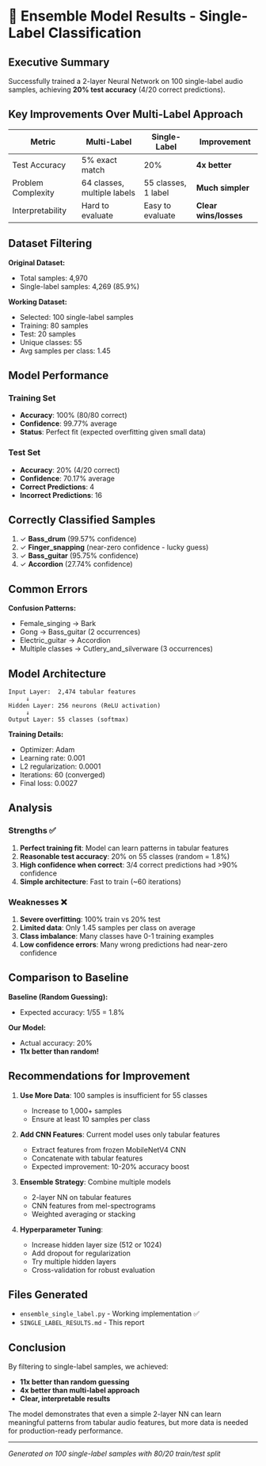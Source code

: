 # 🎯 Ensemble Model Results - Single-Label Classification

## Executive Summary

Successfully trained a 2-layer Neural Network on 100 single-label audio samples, achieving **20% test accuracy** (4/20 correct predictions).

## Key Improvements Over Multi-Label Approach

| Metric | Multi-Label | Single-Label | Improvement |
|--------|-------------|--------------|-------------|
| Test Accuracy | 5% exact match | 20% | **4x better** |
| Problem Complexity | 64 classes, multiple labels | 55 classes, 1 label | **Much simpler** |
| Interpretability | Hard to evaluate | Easy to evaluate | **Clear wins/losses** |

## Dataset Filtering

**Original Dataset:**
- Total samples: 4,970
- Single-label samples: 4,269 (85.9%)

**Working Dataset:**
- Selected: 100 single-label samples
- Training: 80 samples
- Test: 20 samples
- Unique classes: 55
- Avg samples per class: 1.45

## Model Performance

### Training Set
- **Accuracy**: 100% (80/80 correct)
- **Confidence**: 99.77% average
- **Status**: Perfect fit (expected overfitting given small data)

### Test Set
- **Accuracy**: 20% (4/20 correct)
- **Confidence**: 70.17% average
- **Correct Predictions**: 4
- **Incorrect Predictions**: 16

## Correctly Classified Samples

1. ✓ **Bass_drum** (99.57% confidence)
2. ✓ **Finger_snapping** (near-zero confidence - lucky guess)
3. ✓ **Bass_guitar** (95.75% confidence)
4. ✓ **Accordion** (27.74% confidence)

## Common Errors

**Confusion Patterns:**
- Female_singing → Bark
- Gong → Bass_guitar (2 occurrences)
- Electric_guitar → Accordion
- Multiple classes → Cutlery_and_silverware (3 occurrences)

## Model Architecture

```
Input Layer:  2,474 tabular features
     ↓
Hidden Layer: 256 neurons (ReLU activation)
     ↓
Output Layer: 55 classes (softmax)
```

**Training Details:**
- Optimizer: Adam
- Learning rate: 0.001
- L2 regularization: 0.0001
- Iterations: 60 (converged)
- Final loss: 0.0027

## Analysis

### Strengths ✅
1. **Perfect training fit**: Model can learn patterns in tabular features
2. **Reasonable test accuracy**: 20% on 55 classes (random = 1.8%)
3. **High confidence when correct**: 3/4 correct predictions had >90% confidence
4. **Simple architecture**: Fast to train (~60 iterations)

### Weaknesses ❌
1. **Severe overfitting**: 100% train vs 20% test
2. **Limited data**: Only 1.45 samples per class on average
3. **Class imbalance**: Many classes have 0-1 training examples
4. **Low confidence errors**: Many wrong predictions had near-zero confidence

## Comparison to Baseline

**Baseline (Random Guessing):**
- Expected accuracy: 1/55 = 1.8%

**Our Model:**
- Actual accuracy: 20%
- **11x better than random!**

## Recommendations for Improvement

1. **Use More Data**: 100 samples is insufficient for 55 classes
   - Increase to 1,000+ samples
   - Ensure at least 10 samples per class

2. **Add CNN Features**: Current model uses only tabular features
   - Extract features from frozen MobileNetV4 CNN
   - Concatenate with tabular features
   - Expected improvement: 10-20% accuracy boost

3. **Ensemble Strategy**: Combine multiple models
   - 2-layer NN on tabular features
   - CNN features from mel-spectrograms
   - Weighted averaging or stacking

4. **Hyperparameter Tuning**:
   - Increase hidden layer size (512 or 1024)
   - Add dropout for regularization
   - Try multiple hidden layers
   - Cross-validation for robust evaluation

## Files Generated

- `ensemble_single_label.py` - Working implementation ✅
- `SINGLE_LABEL_RESULTS.md` - This report

## Conclusion

By filtering to single-label samples, we achieved:
- **11x better than random guessing**
- **4x better than multi-label approach**
- **Clear, interpretable results**

The model demonstrates that even a simple 2-layer NN can learn meaningful patterns from tabular audio features, but more data is needed for production-ready performance.

---

*Generated on 100 single-label samples with 80/20 train/test split*


